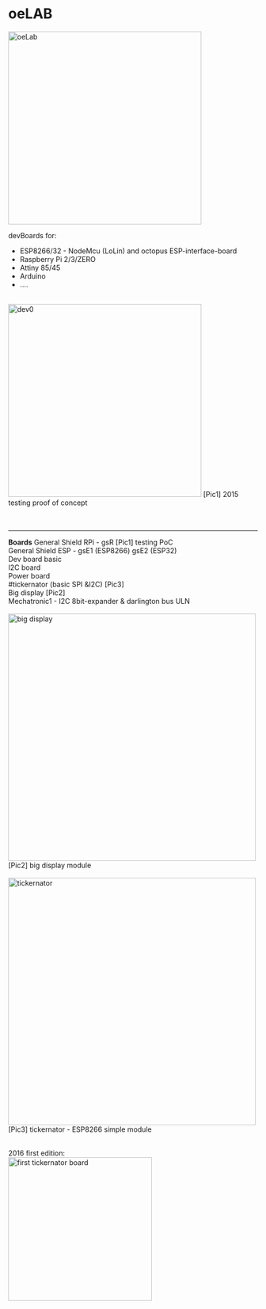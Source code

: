 # oeLAB
<img src="https://raw.githubusercontent.com/octopusengine/octopuslab/master/images/oelab1.png" alt="oeLab" width="390">


devBoards for:
- ESP8266/32 - NodeMcu (LoLin) and octopus ESP-interface-board 
- Raspberry Pi 2/3/ZERO
- Attiny 85/45
- Arduino
- ....
<br />
<img src="https://raw.githubusercontent.com/octopusengine/octopuslab/master/images/oedev0.jpg" alt="dev0" width="390">
[Pic1] 2015 testing proof of concept<br />
<br />
<br />
<hr />
<b>Boards</b>
General Shield RPi - gsR [Pic1] testing PoC<br />
General Shield ESP - gsE1 (ESP8266) gsE2 (ESP32) <br />
Dev board basic<br />
I2C board<br />
Power board<br />
#tickernator (basic SPI &I2C) [Pic3]<br />
Big display [Pic2]<br />
Mechatronic1 - I2C 8bit-expander & darlington bus ULN<br />
<br />
<img src="https://raw.githubusercontent.com/octopusengine/octopuslab/master/images/lab18-bigdisplay.jpg" alt="big display" width="500">
[Pic2] big display module<br />
<br />
<img src="https://raw.githubusercontent.com/octopusengine/octopuslab/master/images/lab18-tickernator.jpg " alt="tickernator" width="500">
[Pic3] tickernator - ESP8266 simple module<br />
<br />


2016 first edition:<br />
<img src="https://raw.githubusercontent.com/octopusengine/octopuslab/master/images/ticker05.PNG" alt="first tickernator board" width="290">

